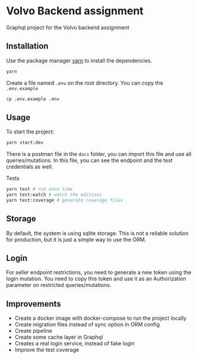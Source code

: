 # Volvo Backend assignment

Graphql project for the Volvo backend assignment

## Installation

Use the package manager [yarn](https://yarnpkg.com/) to install the dependencies.

```bash
yarn
```

Create a file named `.env` on the root directory. You can copy the `.env.example`

```bash
cp .env.example .env
```

## Usage

To start the project:
```bash
yarn start:dev
```

There is a postman file in the `docs` folder, you can import this file and use all queries/mutations.
In this file, you can see the endpoint and the test credentials as well.

Tests
```bash
yarn test # run once time
yarn test:watch # watch the editions
yarn test:coverage # generate coverage files
```
## Storage
By default, the system is using sqlite storage. This is not a reliable solution for production, but it is just a simple way to use the ORM.

## Login
For seller endpoint restrictions, you need to generate a new token using the login mutation. You need to copy this token and use it as an Authorization parameter on restricted queries/mutations.

## Improvements
 - Create a docker image with docker-compose to run the project locally
 - Create migration files instead of sync option in ORM config
 - Create pipeline
 - Create some cache layer in Graphql
 - Creates a real login service, instead of fake login
 - Improve the test coverage

